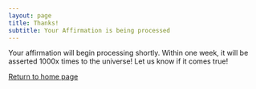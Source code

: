 ```yaml
---
layout: page
title: Thanks!
subtitle: Your Affirmation is being processed
---
```


Your affirmation will begin processing shortly. Within one week, it will be asserted 1000x times to the universe!  Let us know if it comes true!

[Return to home page](/index.html)
